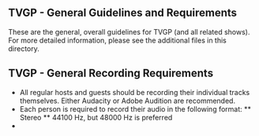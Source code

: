 ## TVGP - General Guidelines and Requirements

These are the general, overall guidelines for TVGP (and all related shows).  For more detailed information, please see the additional files in this directory.

## TVGP - General Recording Requirements

* All regular hosts and guests should be recording their individual tracks themselves.  Either Audacity or Adobe Audition are recommended.
* Each person is required to record their audio in the following format:
** Stereo
** 44100 Hz, but 48000 Hz is preferred
*